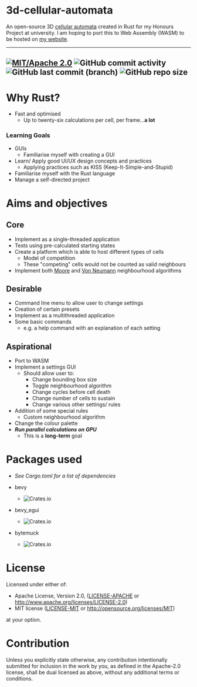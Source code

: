 # 3d-cellular-automata
An open-source 3D [cellular automata](https://en.wikipedia.org/wiki/Cellular_automaton) created in Rust for my Honours Project at university.
I am hoping to port this to Web Assembly (WASM) to be hosted on [my website](https://lewismorris.dev).

---

[![MIT/Apache 2.0](https://img.shields.io/badge/license-MIT%2FApache-blue.svg)](https://github.com/lew-morris/3d-cellular-automata#license)
![GitHub commit activity](https://img.shields.io/github/commit-activity/m/lew-morris/3d-cellular-automata)
![GitHub last commit (branch)](https://img.shields.io/github/last-commit/lew-morris/3d-cellular-automata/main)
![GitHub repo size](https://img.shields.io/github/repo-size/lew-morris/3d-cellular-automata)
---


# Why Rust?
- Fast and optimised
  - Up to twenty-six calculations per cell, per frame...**a lot**

### Learning Goals
- GUIs
  - Familiarise myself with creating a GUI
- Learn/ Apply good UI/UX design concepts and practices
  - Applying practices such as KISS (Keep-It-Simple-and-Stupid)
- Familiarise myself with the Rust language
- Manage a self-directed project

# Aims and objectives

## Core
- Implement as a single-threaded application
- Tests using pre-calculated starting states
- Create a platform which is able to host different types of cells
  - Model of competition
  - These "competing" cells would not be counted as valid neighbours
- Implement both [Moore](https://en.wikipedia.org/wiki/Moore_neighborhood) and [Von Neumann](https://en.wikipedia.org/wiki/Von_Neumann_neighborhood) neighbourhood algorithms

## Desirable
- Command line menu to allow user to change settings
- Creation of certain presets
- Implement as a multithreaded application
- Some basic commands
  - e.g. a help command with an explanation of each setting

## Aspirational
- Port to WASM
- Implement a settings GUI
  - Should allow user to:
    - Change bounding box size
    - Toggle neighbourhood algorithm
    - Change cycles before cell death
    - Change number of cells to sustain
    - Change various other settings/ rules
- Addition of some special rules
  - Custom neighbourhood algorithm
- Change the colour palette
- _**Run parallel calculations on GPU**_
  - This is a **long-term** goal 

# Packages used
- _See Cargo.toml for a list of dependencies_

- bevy          
    - ![Crates.io](https://img.shields.io/crates/v/bevy)
- bevy_egui     
    - ![Crates.io](https://img.shields.io/crates/v/bevy_egui)
- bytemuck
    - ![Crates.io](https://img.shields.io/crates/v/bytemuck)
  
# License

Licensed under either of:

 - Apache License, Version 2.0, ([LICENSE-APACHE](LICENSE-APACHE) or http://www.apache.org/licenses/LICENSE-2.0)
 - MIT license ([LICENSE-MIT](LICENSE-MIT) or http://opensource.org/licenses/MIT)

at your option.

# Contribution

Unless you explicitly state otherwise, any contribution intentionally submitted
for inclusion in the work by you, as defined in the Apache-2.0 license, shall be dual licensed as above, without any
additional terms or conditions.
